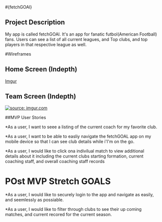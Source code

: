 #{fetchGOAl} 

## Project Description

My app is called fetchGOAl. It's an app for fanatic futbol(American Football) fans. 
Users can see a list of all current leagues, and Top clubs, and top players in that respective league as well.

#Wireframes

## Home Screen (Indepth)

[Imgur](https://i.imgur.com/V5azn4L.png)


## Team Screen (Indepth)

<a href="https://imgur.com/omMvsi3"><img src="https://i.imgur.com/omMvsi3.png" title="source: imgur.com" /></a>

##MVP User Stories 

*As a user, I want to seee a listing of the current coach for my favorite club. 

*As a user, I want to be able to easliy navigate the fetchGOAL app on my mobile device so that I can see club details while i'I'm on the go.

*As a user, I would like to click ona indivilual match to view additional details about it including the current clubs starting formation, current coaching staff, and overall coaching staff records

# POst MVP Stretch GOALS

*As a user, I would like to securely login to the app and navigate as easily, and seemlessly as possiable. 

*As a user, I would like to filter through clubs to see their up coming matches, and current recored for the current season. 

